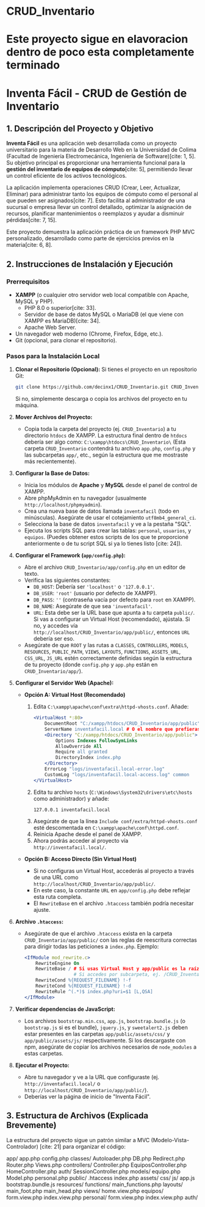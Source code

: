 # CRUD_Inventario
# Este proyecto sigue en elavoracion dentro de poco esta completamente terminado 

# Inventa Fácil - CRUD de Gestión de Inventario

## 1. Descripción del Proyecto y Objetivo

**Inventa Fácil** es una aplicación web desarrollada como un proyecto universitario para la materia de Desarrollo Web en la Universidad de Colima (Facultad de Ingeniería Electromecánica, Ingeniería de Software)[cite: 1, 5]. Su objetivo principal es proporcionar una herramienta funcional para la **gestión del inventario de equipos de cómputo**[cite: 5], permitiendo llevar un control eficiente de los activos tecnológicos.

La aplicación implementa operaciones CRUD (Crear, Leer, Actualizar, Eliminar) para administrar tanto los equipos de cómputo como el personal al que pueden ser asignados[cite: 7]. Esto facilita al administrador de una sucursal o empresa llevar un control detallado, optimizar la asignación de recursos, planificar mantenimientos o reemplazos y ayudar a disminuir pérdidas[cite: 7, 15].

Este proyecto demuestra la aplicación práctica de un framework PHP MVC personalizado, desarrollado como parte de ejercicios previos en la materia[cite: 6, 8].

## 2. Instrucciones de Instalación y Ejecución

### Prerrequisitos

* **XAMPP** (o cualquier otro servidor web local compatible con Apache, MySQL y PHP).
    * PHP 8.0 o superior[cite: 33].
    * Servidor de base de datos MySQL o MariaDB (el que viene con XAMPP es MariaDB)[cite: 34].
    * Apache Web Server.
* Un navegador web moderno (Chrome, Firefox, Edge, etc.).
* Git (opcional, para clonar el repositorio).

### Pasos para la Instalación Local

1.  **Clonar el Repositorio (Opcional):**
    Si tienes el proyecto en un repositorio Git:
    ```bash
    git clone https://github.com/decinx1/CRUD_Inventario.git CRUD_Inventario
    ```
    Si no, simplemente descarga o copia los archivos del proyecto en tu máquina.

2.  **Mover Archivos del Proyecto:**
    * Copia toda la carpeta del proyecto (ej. `CRUD_Inventario`) a tu directorio `htdocs` de XAMPP. La estructura final dentro de `htdocs` debería ser algo como:
        `C:\xampp\htdocs\CRUD_Inventario\`
        (Esta carpeta `CRUD_Inventario` contendrá tu archivo `app.php`, `config.php` y las subcarpetas `app/`, etc., según la estructura que me mostraste más recientemente).

3.  **Configurar la Base de Datos:**
    * Inicia los módulos de **Apache** y **MySQL** desde el panel de control de XAMPP.
    * Abre phpMyAdmin en tu navegador (usualmente `http://localhost/phpmyadmin`).
    * Crea una nueva base de datos llamada `inventafacil` (todo en minúsculas). Asegúrate de usar el cotejamiento `utf8mb4_general_ci`.
    * Selecciona la base de datos `inventafacil` y ve a la pestaña "SQL".
    * Ejecuta los scripts SQL para crear las tablas: `personal`, `usuarios`, y `equipos`. (Puedes obtener estos scripts de los que te proporcioné anteriormente o de tu script SQL si ya lo tienes listo [cite: 24]).

4.  **Configurar el Framework (`app/config.php`):**
    * Abre el archivo `CRUD_Inventario/app/config.php` en un editor de texto.
    * Verifica las siguientes constantes:
        * `DB_HOST`: Debería ser `'localhost'` o `'127.0.0.1'`.
        * `DB_USER`: `'root'` (usuario por defecto de XAMPP).
        * `DB_PASS`: `''` (contraseña vacía por defecto para `root` en XAMPP).
        * `DB_NAME`: Asegúrate de que sea `'inventafacil'`.
        * `URL`: Esta debe ser la URL base que apunta a tu carpeta `public/`. Si vas a configurar un Virtual Host (recomendado), ajústala. Si no, y accedes vía `http://localhost/CRUD_Inventario/app/public/`, entonces `URL` debería ser eso.
    * Asegúrate de que `ROOT` y las rutas a `CLASSES`, `CONTROLLERS`, `MODELS`, `RESOURCES`, `PUBLIC_PATH`, `VIEWS`, `LAYOUTS`, `FUNCTIONS`, `ASSETS_URL`, `CSS_URL`, `JS_URL` estén correctamente definidas según la estructura de tu proyecto (donde `config.php` y `app.php` están en `CRUD_Inventario/app/`).

5.  **Configurar el Servidor Web (Apache):**

    * **Opción A: Virtual Host (Recomendado)**
        1.  Edita `C:\xampp\apache\conf\extra\httpd-vhosts.conf`. Añade:
            ```apache
            <VirtualHost *:80>
                DocumentRoot "C:/xampp/htdocs/CRUD_Inventario/app/public"
                ServerName inventafacil.local # O el nombre que prefieras
                <Directory "C:/xampp/htdocs/CRUD_Inventario/app/public">
                    Options Indexes FollowSymLinks
                    AllowOverride All
                    Require all granted
                    DirectoryIndex index.php
                </Directory>
                ErrorLog "logs/inventafacil.local-error.log"
                CustomLog "logs/inventafacil.local-access.log" common
            </VirtualHost>
            ```
        2.  Edita tu archivo `hosts` (`C:\Windows\System32\drivers\etc\hosts` como administrador) y añade:
            ```
            127.0.0.1 inventafacil.local
            ```
        3.  Asegúrate de que la línea `Include conf/extra/httpd-vhosts.conf` esté descomentada en `C:\xampp\apache\conf\httpd.conf`.
        4.  Reinicia Apache desde el panel de XAMPP.
        5.  Ahora podrás acceder al proyecto vía `http://inventafacil.local/`.

    * **Opción B: Acceso Directo (Sin Virtual Host)**
        * Si no configuras un Virtual Host, accederás al proyecto a través de una URL como `http://localhost/CRUD_Inventario/app/public/`.
        * En este caso, la constante `URL` en `app/config.php` debe reflejar esta ruta completa.
        * El `RewriteBase` en el archivo `.htaccess` también podría necesitar ajuste.

6.  **Archivo `.htaccess`:**
    * Asegúrate de que el archivo `.htaccess` exista en la carpeta `CRUD_Inventario/app/public/` con las reglas de reescritura correctas para dirigir todas las peticiones a `index.php`. Ejemplo:
        ```apache
        <IfModule mod_rewrite.c>
            RewriteEngine On
            RewriteBase / # Si usas Virtual Host y app/public es la raíz del ServerName.
                          # Si accedes por subcarpeta, ej. /CRUD_Inventario/app/public/, ajusta aquí.
            RewriteCond %{REQUEST_FILENAME} !-f
            RewriteCond %{REQUEST_FILENAME} !-d
            RewriteRule ^(.*)$ index.php?uri=$1 [L,QSA]
        </IfModule>
        ```

7.  **Verificar dependencias de JavaScript:**
    * Los archivos `bootstrap.min.css`, `app.js`, `bootstrap.bundle.js` (o `bootstrap.js` si es el bundle), `jquery.js`, y `sweetalert2.js` deben estar presentes en las carpetas `app/public/assets/css/` y `app/public/assets/js/` respectivamente. Si los descargaste con npm, asegúrate de copiar los archivos necesarios de `node_modules` a estas carpetas.

8.  **Ejecutar el Proyecto:**
    * Abre tu navegador y ve a la URL que configuraste (ej. `http://inventafacil.local/` o `http://localhost/CRUD_Inventario/app/public/`).
    * Deberías ver la página de inicio de "Inventa Fácil".

## 3. Estructura de Archivos (Explicada Brevemente)

La estructura del proyecto sigue un patrón similar a MVC (Modelo-Vista-Controlador) [cite: 21] para organizar el código:


app/
app.php
config.php
classes/
Autoloader.php
DB.php
Redirect.php
Router.php
Views.php
controllers/
Controller.php
EquiposController.php
HomeController.php
auth/
SessionController.php
models/
equipo.php
Model.php
personal.php
public/
.htaccess
index.php
assets/
css/
js/
app.js
bootstrap.bundle.js
resources/
functions/
main_functions.php
layouts/
main_foot.php
main_head.php
views/
home.view.php
equipos/
form.view.php
index.view.php
personal/
form.view.php
index.view.php
auth/
